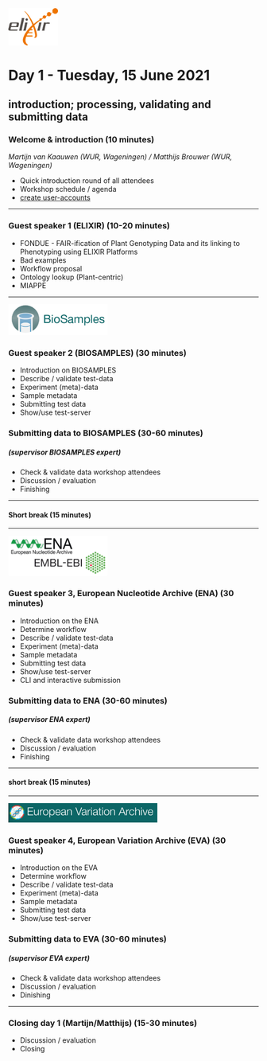 
<img src="images/logo_elixir.png" width="100">

# Day 1 - Tuesday, 15 June 2021
## introduction; processing, validating and submitting data


### Welcome & introduction (10 minutes)
*Martijn van Kaauwen (WUR, Wageningen) / Matthijs Brouwer (WUR, Wageningen)*
* Quick introduction round of all attendees
* Workshop schedule / agenda
* [create user-accounts](https://ena-docs.readthedocs.io/en/latest/submit/general-guide/registration.html)

***
### Guest speaker 1 (__ELIXIR__) (10-20 minutes)
* FONDUE - FAIR-ification of Plant Genotyping Data and its linking to Phenotyping using ELIXIR Platforms
* Bad examples
* Workflow proposal
* Ontology lookup (Plant-centric)
* MIAPPE
***
<img src="images/BioSamples.png" width="200">

### Guest speaker 2 (__BIOSAMPLES__) (30 minutes)
* Introduction on BIOSAMPLES
* Describe / validate test-data
* Experiment (meta)-data
* Sample metadata
* Submitting test data
* Show/use test-server 

### Submitting data to __BIOSAMPLES__ (30-60 minutes)
##### (*supervisor BIOSAMPLES expert*)
* Check & validate data workshop attendees
* Discussion / evaluation
* Finishing
***
#### Short break (15 minutes)
***
<img src="images/embl_ebi.png" width="200">

### Guest speaker 3, __European Nucleotide Archive__ (__ENA__) (30 minutes)
* Introduction on the ENA
* Determine workflow
* Describe / validate test-data 
* Experiment (meta)-data
* Sample metadata
* Submitting test data
* Show/use test-server 
* CLI and interactive submission

### Submitting data to __ENA__ (30-60 minutes)
##### (_supervisor ENA expert_)
* Check & validate data workshop attendees
* Discussion / evaluation
* Finishing 
***
#### short break (15 minutes)
***
<img src="images/eva.png" width="300">

### Guest speaker 4, __European Variation Archive__ (EVA) (30 minutes)
* Introduction on the EVA
* Determine workflow
* Describe / validate test-data 
* Experiment (meta)-data
* Sample metadata
* Submitting test data
* Show/use test-server 

### Submitting data to __EVA__ (30-60 minutes)
##### (_supervisor EVA expert_)
* Check & validate data workshop attendees
* Discussion / evaluation
* Dinishing 
***
### Closing day 1 (Martijn/Matthijs) (15-30 minutes)
* Discussion / evaluation
* Closing
